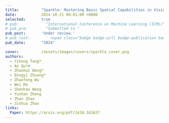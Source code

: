 ```yaml
---
title:          "Sparkle: Mastering Basic Spatial Capabilities in Vision Language Models Elicits Generalization to Composite Spatial Reasoning"
date:           2024-10-21 00:01:00 +0800
selected:       true
# pub:            "International Conference on Machine Learning (ICML)"
# pub_pre:        "Submitted to "
pub_post:       'Under review.'
# pub_last:       ' <span class="badge badge-pill badge-publication badge-success">Spotlight</span>'
pub_date:       "2024"

cover:          /assets/images/covers/sparkle_cover.png
authors:
  - Yihong Tang*
  - Ao Qu*#
  - Zhaokai Wang*
  - Dingyi Zhuang*
  - Zhaofeng Wu
  - Wei Ma
  - Shenhao Wang
  - Yunhan Zheng
  - Zhan Zhao
  - Jinhua Zhao
links:
  Paper: https://arxiv.org/pdf/2410.16162?
---
```

